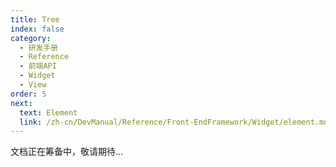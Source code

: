 ```yaml
---
title: Tree
index: false
category:
  - 研发手册
  - Reference
  - 前端API
  - Widget
  - View
order: 5
next:
  text: Element
  link: /zh-cn/DevManual/Reference/Front-EndFramework/Widget/element.md
---
```


文档正在筹备中，敬请期待...